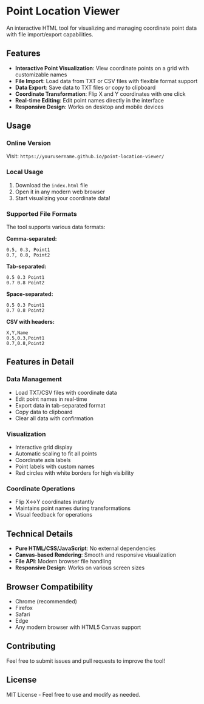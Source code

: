 # Point Location Viewer

An interactive HTML tool for visualizing and managing coordinate point data with file import/export capabilities.

## Features

- **Interactive Point Visualization**: View coordinate points on a grid with customizable names
- **File Import**: Load data from TXT or CSV files with flexible format support
- **Data Export**: Save data to TXT files or copy to clipboard
- **Coordinate Transformation**: Flip X and Y coordinates with one click
- **Real-time Editing**: Edit point names directly in the interface
- **Responsive Design**: Works on desktop and mobile devices

## Usage

### Online Version
Visit: `https://yourusername.github.io/point-location-viewer/`

### Local Usage
1. Download the `index.html` file
2. Open it in any modern web browser
3. Start visualizing your coordinate data!

### Supported File Formats

The tool supports various data formats:

**Comma-separated:**
```
0.5, 0.3, Point1
0.7, 0.8, Point2
```

**Tab-separated:**
```
0.5	0.3	Point1
0.7	0.8	Point2
```

**Space-separated:**
```
0.5 0.3 Point1
0.7 0.8 Point2
```

**CSV with headers:**
```
X,Y,Name
0.5,0.3,Point1
0.7,0.8,Point2
```

## Features in Detail

### Data Management
- Load TXT/CSV files with coordinate data
- Edit point names in real-time
- Export data in tab-separated format
- Copy data to clipboard
- Clear all data with confirmation

### Visualization
- Interactive grid display
- Automatic scaling to fit all points
- Coordinate axis labels
- Point labels with custom names
- Red circles with white borders for high visibility

### Coordinate Operations
- Flip X↔Y coordinates instantly
- Maintains point names during transformations
- Visual feedback for operations

## Technical Details

- **Pure HTML/CSS/JavaScript**: No external dependencies
- **Canvas-based Rendering**: Smooth and responsive visualization
- **File API**: Modern browser file handling
- **Responsive Design**: Works on various screen sizes

## Browser Compatibility

- Chrome (recommended)
- Firefox
- Safari
- Edge
- Any modern browser with HTML5 Canvas support

## Contributing

Feel free to submit issues and pull requests to improve the tool!

## License

MIT License - Feel free to use and modify as needed.
